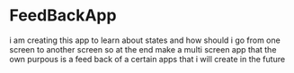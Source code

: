 # FeedBackApp
i am creating this app to learn about states and how should i go from one screen to another screen so at the end make a multi screen app that the own purpous is a feed back of a certain apps that i will create in the future
